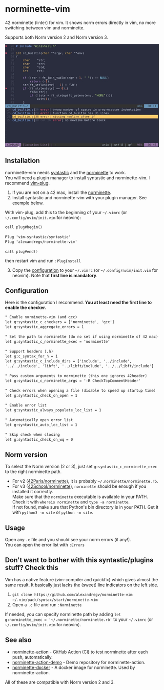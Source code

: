 # norminette-vim

42 norminette (linter) for vim. It shows norm errors directly in vim, no more switching between vim and norminette.

Supports both Norm version 2 and Norm version 3.

![Screenshot](screenshot.jpg)

## Installation

norminette-vim needs [syntastic](https://github.com/vim-syntastic/syntastic) and the [norminette](https://github.com/42Paris/norminette) to work.  
You will need a plugin manager to install syntastic and norminette-vim. I recommend [vim-plug](https://github.com/junegunn/vim-plug).  

1. If you are not on a 42 mac, install the [norminette](https://github.com/42Paris/norminette#installing-instructions).
2. Install syntastic and norminette-vim with your plugin manager. See exemple below.

With vim-plug, add this to the beginning of your `~/.vimrc` (or `~/.config/nvim/init.vim` for neovim):
```vim
call plug#begin()

Plug 'vim-syntastic/syntastic'
Plug 'alexandregv/norminette-vim'

call plug#end()
```
then restart vim and run `:PlugInstall`

3. Copy the [configuration](#configuration) to your `~/.vimrc` (or `~/.config/nvim/init.vim` for neovim). Note that **first line is mandatory**.

## Configuration

Here is the configuration I recommend. **You at least need the first line to enable the checker.**
```vim
" Enable norminette-vim (and gcc)
let g:syntastic_c_checkers = ['norminette', 'gcc']
let g:syntastic_aggregate_errors = 1

" Set the path to norminette (do no set if using norminette of 42 mac)
let g:syntastic_c_norminette_exec = 'norminette'

" Support headers (.h)
let g:c_syntax_for_h = 1
let g:syntastic_c_include_dirs = ['include', '../include', '../../include', 'libft', '../libft/include', '../../libft/include']

" Pass custom arguments to norminette (this one ignores 42header)
let g:syntastic_c_norminette_args = '-R CheckTopCommentHeader'

" Check errors when opening a file (disable to speed up startup time)
let g:syntastic_check_on_open = 1

" Enable error list
let g:syntastic_always_populate_loc_list = 1

" Automatically open error list
let g:syntastic_auto_loc_list = 1

" Skip check when closing
let g:syntastic_check_on_wq = 0
```

## Norm version

To select the Norm version (2 or 3), just set `g:syntastic_c_norminette_exec` to the right norminette path.  
- For v2 ([42Paris/norminette](https://github.com/42Paris/norminette)), it is probably `~/.norminette/norminette.rb`.  
- For v3 ([42School/norminette](https://github.com/42School/norminette)), `norminette` should be enough if you installed it correctly.  
Make sure that the `norminette` executable is available in your PATH. Check it with `whereis norminette` and `type -a norminette`.  
If not found, make sure that Python's bin directory is in your PATH. Get it with `python3 -m site` or `python -m site`.

## Usage

Open any `.c` file and you should see your norm errors (if any!).  
You can open the error list with `:Errors`

## Don't want to bother with this syntastic/plugins stuff? Check this

Vim has a native feature (vim-compiler and quickfix) which gives almost the same result. It basically just lacks the (sweet) line indicators on the left side.

1. `git clone https://github.com/alexandregv/norminette-vim ~/.vim/pack/syntax/start/norminette-vim`
2. Open a `.c` file and run `:Norminette`

If needed, you can specify norminette path by adding `let g:norminette_exec = '~/.norminette/norminette.rb'` to your `~/.vimrc` (or `~/.config/nvim/init.vim` for neovim).

## See also

* [norminette-action](https://github.com/alexandregv/norminette-action) - GitHub Action (CI) to test norminette after each push, automatically.
* [norminette-action-demo](https://github.com/alexandregv/norminette-action-demo) - Demo repository for norminette-action.
* [norminette-docker](https://github.com/alexandregv/norminette-docker) - A docker image for norminette. Used by norminette-action.

All of these are compatible with Norm version 2 and 3.
